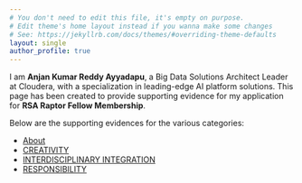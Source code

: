 ```yaml
---
# You don't need to edit this file, it's empty on purpose.
# Edit theme's home layout instead if you wanna make some changes
# See: https://jekyllrb.com/docs/themes/#overriding-theme-defaults
layout: single
author_profile: true
---
```


I am **Anjan Kumar Reddy Ayyadapu**, a Big Data Solutions Architect Leader at Cloudera, with a specialization in leading-edge AI platform solutions. This page has been created to provide supporting evidence for my application for **RSA Raptor Fellow Membership**.

Below are the supporting evidences for the various categories:

- [About][About]
- [CREATIVITY][CREATIVITY]
- [INTERDISCIPLINARY INTEGRATION][INTERDISCIPLINARY INTEGRATION]
- [RESPONSIBILITY][RESPONSIBILITY]

[About]: https://anjankumarayyadapu.github.io/BCS/Body%20of%20Work/
[CREATIVITY]: https://anjankumarayyadapu.github.io/BCS/Professional%20Impact/
[INTERDISCIPLINARY INTEGRATION]: https://anjankumarayyadapu.github.io/BCS/Additional%20Sub-Criterion/
[RESPONSIBILITY]: https://anjankumarayyadapu.github.io/BCS/Standing%20in%20Community/
